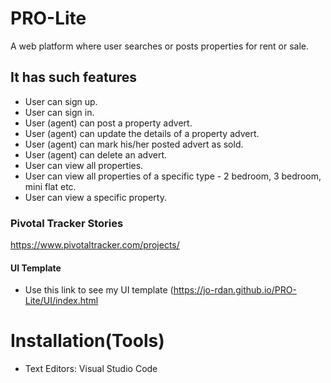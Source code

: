 # PRO-Lite
A web platform where user searches or posts properties for rent or sale.

## It has such features

* User can sign up.
* User can sign in.
* User (agent) can post a property advert.
* User (agent) can update the details of a property advert.
* User (agent) can mark his/her posted advert as sold.
* User (agent) can delete an advert.
* User can view all properties.
* User can view all properties of a specific type - 2 bedroom, 3 bedroom,
mini flat etc.
* User can view a specific property.

### Pivotal Tracker Stories

 https://www.pivotaltracker.com/projects/
 
 #### UI Template

* Use this link to see my UI template (https://jo-rdan.github.io/PRO-Lite/UI/index.html

# Installation(Tools)

* Text Editors: Visual Studio Code
